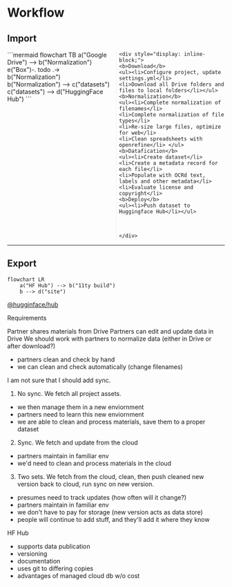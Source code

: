 # Workflow 

## Import 
<div style="-webkit-column-count: 2; -moz-column-count: 2; column-count: 2; -webkit-column-rule: 1px dotted #e0e0e0; -moz-column-rule: 1px dotted #e0e0e0; column-rule: 1px dotted #e0e0e0;">
    <div style="display: inline-block;">
```mermaid
flowchart TB
    a("Google Drive") --> b("Normalization")
    e("Box")-. todo .-> b("Normalization")
    b("Normalization") --> c("datasets")
    c("datasets") --> d("HuggingFace Hub")
```
    </div>

    <div style="display: inline-block;">
    <b>Download</b>
    <ul><li>Configure project, update settings.yml</li>
    <li>Download all Drive folders and files to local folders</li></ul>
    <b>Normalization</b>
    <ul><li>Complete normalization of filenames</li> 
    <li>Complete normalization of file types</li>
    <li>Re-size large files, optimize for web</li>
    <li>Clean spreadsheets with openrefine</li> </ul>
    <b>Datafication</b>
    <ul><li>Create dataset</li> 
    <li>Create a metadata record for each file</li> 
    <li>Populate with OCRd text, labels and other metadata</li>
    <li>Evaluate license and copyright</li> 
    <b>Deploy</b>
    <ul><li>Push dataset to Huggingface Hub</li></ul>
    
    
    
    </div>
</div>

<hr>

## Export 
```mermaid
flowchart LR
    a("HF Hub") --> b("11ty build")
    b --> d("site")
```
[@hugginface/hub](https://huggingface.co/docs/huggingface.js/index)

Requirements 

Partner shares materials from Drive 
Partners can edit and update data in Drive
We should work with partners to normalize data (either in Drive or after download?)
- partners clean and check by hand
- we can clean and check automatically (change filenames)

I am not sure that I should add sync. 
1. No sync. We fetch all project assets.
- we then manage them in a new enviornment
- partners need to learn this new enviornment 
- we are able to clean and process materials, save them to a proper dataset 

2. Sync. We fetch and update from the cloud
- partners maintain in familiar env
- we'd need to clean and process materials in the cloud

3. Two sets. We fetch from the cloud, clean, then push cleaned new version back to cloud, run sync on new version.
- presumes need to track updates (how often will it change?)
- partners maintain in familiar env
- we don't have to pay for storage (new version acts as data store)
- people will continue to add stuff, and they'll add it where they know

HF Hub
- supports data publication
- versioning 
- documentation 
- uses git to differing copies 
- advantages of managed cloud db w/o cost